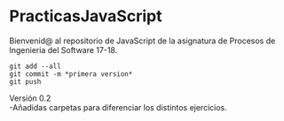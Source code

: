 # PracticasJavaScript
Bienvenid@ al repositorio de JavaScript de la asignatura de Procesos de Ingenieria del Software 17-18.  

`git add --all`  
`git commit -m *primera version*`  
`git push`  

Versión 0.2  
-Añadidas carpetas para diferenciar los distintos ejercicios.